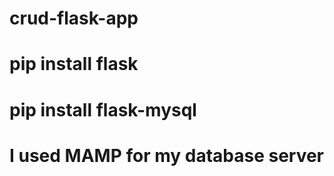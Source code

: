 # crud-flask-app
# pip install flask
# pip install flask-mysql
# I used MAMP for my database server
